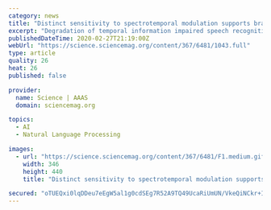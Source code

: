 ```yaml
---
category: news
title: "Distinct sensitivity to spectrotemporal modulation supports brain asymmetry for speech and melody"
excerpt: "Degradation of temporal information impaired speech recognition but not melody recognition, whereas degradation of spectral information impaired melody recognition but not speech recognition. Brain scanning revealed a right-left asymmetry for speech and music. Classification of speech content occurred exclusively in the left auditory cortex ..."
publishedDateTime: 2020-02-27T21:19:00Z
webUrl: "https://science.sciencemag.org/content/367/6481/1043.full"
type: article
quality: 26
heat: 26
published: false

provider:
  name: Science | AAAS
  domain: sciencemag.org

topics:
  - AI
  - Natural Language Processing

images:
  - url: "https://science.sciencemag.org/content/367/6481/F1.medium.gif"
    width: 346
    height: 440
    title: "Distinct sensitivity to spectrotemporal modulation supports brain asymmetry for speech and melody"

secured: "oTUEQxi0lqDDeu7eEgW5al1g0cdSEg7R52A9TQ49UcaRiUmUN/VkeQiNCkr+IFoCdmcpJPW3dJ1TYJhOiu5elQqzRPOQ6N+ZxUUvzWdjtfswdIyrS7ySOCJZISdunvyI15xrd6MAzP3pbztMqtWmMZ1BrzKtdrtpfxPWE0aY+1hZv3CBFTotc7rjRK2B3K72hcMdcwG1wrTA+4+ZYJhpV44HRrwGT3+rPZTFQA3kTlvZlcod/BLUD5sDVg5cv+/wOC2+cUu8q3GXzxb/d9RTjWwfO74IXG6EQjnuaEr97SHn3ho1HjS9tEATRXJ+orN+8z1mvyOhqlk86E+SpWh4CldC7SvZna0W0Vw2NY+zQ/RAw9uHzCJWqcmqbY8TH7p1WylVnBX248KLSUTR44yE1KjPQGsa0H/VSy0T6A1UH/rRK3pO+hHabDPerVoRhHYnembJjx1hioLXjssi0yzLBPag7UQwksFg22tRhmX2a6Q=;Jdi0Zaq0xP7nilEj17kBYw=="
---
```


